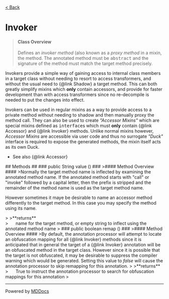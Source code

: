 [< Back](../README.md)
# Invoker #
>#### Class Overview ####
>Defines an <em>invoker method</em> (also known as a <em>proxy method</em> in
 a mixin, the method. The annotated method must be <tt>abstract</tt> and the
 signature of the method must match the target method precisely.

 <p>Invokers provide a simple way of gaining access to internal class members
 in a target class without needing to resort to access transformers, and
 without the usual need to {@link Shadow} a target method. This can both
 greatly simplify mixins which <b>only</b> contain accessors, and provide for
 faster development than with access transformers since no re-decompile is
 needed to put the changes into effect.</p>

 <p>Invokers can be used in regular mixins as a way to provide access to a
 private method without needing to shadow and then manually proxy the method
 call. They can also be used to create <i>"Accessor Mixins"</i> which are
 special mixins defined as <tt>interface</tt>s which must <b>only</b> contain
 {@link Accessor} and {@link Invoker} methods. Unlike normal mixins however,
 <i>Accessor Mixins</i> are accessible via user code and thus no surrogate
 <i>"Duck"</i> interface is required to expose the generated methods, the
 mixin itself acts as its own Duck.</p>

 <ul><li>See also {@link Accessor}</li></ul>
## Methods ##
### public String value () ###
>#### Method Overview ####
>Normally the target method name is inflected by examining the annotated
 method name. If the annotated method starts with "call" or "invoke"
 followed by a capital letter, then the prefix is stripped and the
 remainder of the method name is used as the target method name.

 <p>However sometimes it maye be desirable to name an accessor method
 differently to the target method. In this case you may specify the method
 using its name.</p>
>
>**returns**<br />
>&nbsp;&nbsp;&nbsp;&nbsp;&nbsp;&nbsp;name for the target method, or empty string to inflect using the
      annotated method name
>
### public boolean remap () ###
>#### Method Overview ####
>By default, the annotation processor will attempt to locate an
 obfuscation mapping for all {@link Invoker} methods since it is
 anticipated that in general the target of a {@link Invoker} annotation
 will be an obfuscated method in the target class. However since it is
 possible that the target is not obfuscated, it may be desirable to
 suppress the compiler warning which would be generated. Setting this
 value to <em>false</em> will cause the annotation processor to skip
 remapping for this annotation.
>
>**returns**<br />
>&nbsp;&nbsp;&nbsp;&nbsp;&nbsp;&nbsp;True to instruct the annotation processor to search for
      obfuscation mappings for this annotation
>

---
Powered by [MDDocs](https://github.com/VRCube/MDDocs)